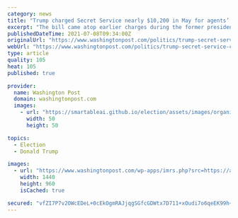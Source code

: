 ```yaml
---
category: news
title: "Trump charged Secret Service nearly $10,200 in May for agents’ rooms"
excerpt: "The bill came atop earlier charges during the former president’s stay at his Florida resort, before he moved north."
publishedDateTime: 2021-07-08T09:34:00Z
originalUrl: "https://www.washingtonpost.com/politics/trump-secret-service-charges/2021/07/07/7f88043a-df2e-11eb-b507-697762d090dd_story.html"
webUrl: "https://www.washingtonpost.com/politics/trump-secret-service-charges/2021/07/07/7f88043a-df2e-11eb-b507-697762d090dd_story.html"
type: article
quality: 105
heat: 105
published: true

provider:
  name: Washington Post
  domain: washingtonpost.com
  images:
    - url: "https://smartableai.github.io/election/assets/images/organizations/washingtonpost.com-50x50.jpg"
      width: 50
      height: 50

topics:
  - Election
  - Donald Trump

images:
  - url: "https://www.washingtonpost.com/wp-apps/imrs.php?src=https://arc-anglerfish-washpost-prod-washpost.s3.amazonaws.com/public/6ZFDT3W7I4I6XIT7RMUUSMHJLM.jpg&w=1440"
    width: 1440
    height: 960
    isCached: true

secured: "vfZI7P7v2OWcEDeL+0cEkOgmRAJjqgSGfcGDWtx7D711+xOudi7o6qeEK99h+nCLDYjsiM8hl275TYIOb1iqyK1XJHqbsamNTNv1OTowmDm8R5khG9Ohgdq8MZmcAOkem8UY+WhQR7SZ5q02XU/G1Ob/Kw0zefpUHGKufsVTlX2NH9p8ZR4OMIXMOrJY4FwNAlDw9VYgNbFYXcENop8yyDDvD9Z+xtAdz7E3qrkdevgVU9NEdAcZgNNr7nsIfD5LIJE+0CYFvEK0SyDk4qHlE2EanIVwW58HaT5/BA5HA00ZPRw2txNNd13M0qHEPsGipij51kpdsJEnkWtd9AYI62oLwmO6PFPH01T7zEMV2LU=;MA+0XqBP1e7B/Q5Fa+TB+Q=="
---
```


